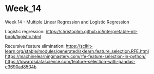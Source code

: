 # Week_14
Week 14 - Multiple Linear Regression and Logistic Regression

Logistic regression:
https://christophm.github.io/interpretable-ml-book/logistic.html

Recursive feature elimination:
https://scikit-learn.org/stable/modules/generated/sklearn.feature_selection.RFE.html
https://machinelearningmastery.com/rfe-feature-selection-in-python/
https://towardsdatascience.com/feature-selection-with-pandas-e3690ad8504b

